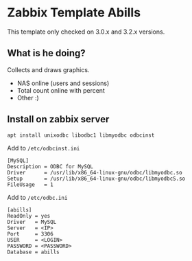 # Zabbix Template Abills

This template only checked on 3.0.x and 3.2.x versions.

## What is he doing?

Collects and draws graphics.

 * NAS online (users and sessions)
 * Total count online with percent
 * Other :)


## Install on zabbix server

```
apt install unixodbc libodbc1 libmyodbc odbcinst
```

Add to `/etc/odbcinst.ini`

```
[MySQL]
Description = ODBC for MySQL
Driver      = /usr/lib/x86_64-linux-gnu/odbc/libmyodbc.so
Setup       = /usr/lib/x86_64-linux-gnu/odbc/libmyodbcS.so
FileUsage   = 1
```

Add to `/etc/odbc.ini`

```
[abills]
ReadOnly = yes
Driver   = MySQL
Server   = <IP>
Port     = 3306
USER     = <LOGIN>
PASSWORD = <PASSWORD>
Database = abills
```
